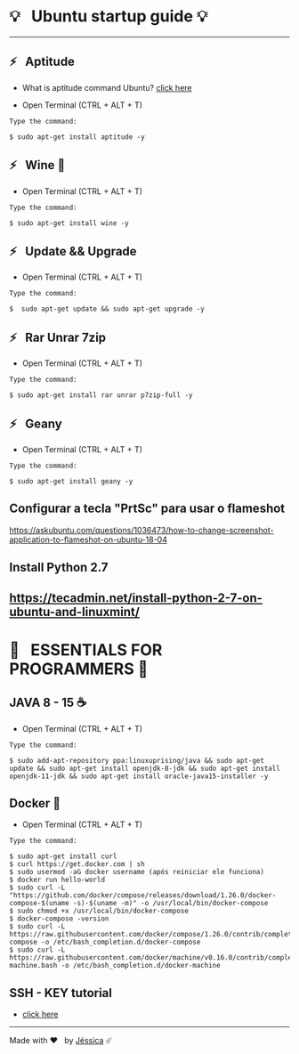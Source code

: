 # 💡 &nbsp; Ubuntu startup guide 💡
 
---
## ⚡ &nbsp; Aptitude   
- What is aptitude command Ubuntu? [click here](http://manpages.ubuntu.com/manpages/bionic/man8/aptitude-curses.8.html#description)

- Open Terminal (CTRL + ALT + T) 

`Type the command:`

    $ sudo apt-get install aptitude -y
    
## ⚡ &nbsp; Wine 🍷

- Open Terminal (CTRL + ALT + T) 

`Type the command:` 
    
    $ sudo apt-get install wine -y

## ⚡ &nbsp; Update && Upgrade

- Open Terminal (CTRL + ALT + T) 

`Type the command:`

    $  sudo apt-get update && sudo apt-get upgrade -y


## ⚡ &nbsp; Rar Unrar 7zip

- Open Terminal (CTRL + ALT + T) 

`Type the command:`

    $ sudo apt-get install rar unrar p7zip-full -y
    
## ⚡ &nbsp; Geany

- Open Terminal (CTRL + ALT + T) 

`Type the command:`

    $ sudo apt-get install geany -y    
    
## Configurar a tecla "PrtSc" para usar o flameshot
https://askubuntu.com/questions/1036473/how-to-change-screenshot-application-to-flameshot-on-ubuntu-18-04

## Install Python 2.7
https://tecadmin.net/install-python-2-7-on-ubuntu-and-linuxmint/
---
# 🚀 &nbsp; ESSENTIALS FOR PROGRAMMERS 🚀

## JAVA 8 - 15 ☕ 
- Open Terminal (CTRL + ALT + T) 

`Type the command:`

    $ sudo add-apt-repository ppa:linuxuprising/java && sudo apt-get update && sudo apt-get install openjdk-8-jdk && sudo apt-get install openjdk-11-jdk && sudo apt-get install oracle-java15-installer -y
    
## Docker 🐋
- Open Terminal (CTRL + ALT + T) 

`Type the command:`


    $ sudo apt-get install curl 
    $ curl https://get.docker.com | sh
    $ sudo usermod -aG docker username (após reiniciar ele funciona)
    $ docker run hello-world
    $ sudo curl -L "https://github.com/docker/compose/releases/download/1.26.0/docker-compose-$(uname -s)-$(uname -m)" -o /usr/local/bin/docker-compose
    $ sudo chmod +x /usr/local/bin/docker-compose
    $ docker-compose -version 
    $ sudo curl -L https://raw.githubusercontent.com/docker/compose/1.26.0/contrib/completion/bash/docker-compose -o /etc/bash_completion.d/docker-compose
    $ sudo curl -L https://raw.githubusercontent.com/docker/machine/v0.16.0/contrib/completion/bash/docker-machine.bash -o /etc/bash_completion.d/docker-machine


## SSH - KEY tutorial
- [click here](https://medium.com/@rgdev/como-adicionar-uma-chave-ssh-na-sua-conta-do-github-linux-e0f19bbc4265)
---
Made with ❤️ &nbsp; by [Jéssica](https://www.instagram.com/jescacelestino/) ☄️
